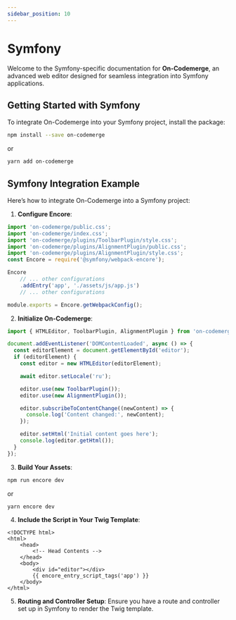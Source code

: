```yaml
---
sidebar_position: 10
---
```


# Symfony

Welcome to the Symfony-specific documentation for **On-Codemerge**, an advanced web editor designed for seamless integration into Symfony applications.

## Getting Started with Symfony

To integrate On-Codemerge into your Symfony project, install the package:

```bash
npm install --save on-codemerge
```

or

```bash
yarn add on-codemerge
```

## Symfony Integration Example

Here’s how to integrate On-Codemerge into a Symfony project:

1. **Configure Encore**:

```javascript title="webpack.config.js"
import 'on-codemerge/public.css';
import 'on-codemerge/index.css';
import 'on-codemerge/plugins/ToolbarPlugin/style.css';
import 'on-codemerge/plugins/AlignmentPlugin/public.css';
import 'on-codemerge/plugins/AlignmentPlugin/style.css';
const Encore = require('@symfony/webpack-encore');

Encore
    // ... other configurations
    .addEntry('app', './assets/js/app.js')
    // ... other configurations

module.exports = Encore.getWebpackConfig();
```

2. **Initialize On-Codemerge**:

```javascript title="assets/js/app.js"
import { HTMLEditor, ToolbarPlugin, AlignmentPlugin } from 'on-codemerge';

document.addEventListener('DOMContentLoaded', async () => {
  const editorElement = document.getElementById('editor');
  if (editorElement) {
    const editor = new HTMLEditor(editorElement);

    await editor.setLocale('ru');

    editor.use(new ToolbarPlugin());
    editor.use(new AlignmentPlugin());

    editor.subscribeToContentChange((newContent) => {
      console.log('Content changed:', newContent);
    });

    editor.setHtml('Initial content goes here');
    console.log(editor.getHtml());
  }
});
```

3. **Build Your Assets**:

```bash
npm run encore dev
```

or

```bash
yarn encore dev
```

4. **Include the Script in Your Twig Template**:

```twig title="templates/base.html.twig"
<!DOCTYPE html>
<html>
    <head>
        <!-- Head Contents -->
    </head>
    <body>
        <div id="editor"></div>
        {{ encore_entry_script_tags('app') }}
    </body>
</html>
```

5. **Routing and Controller Setup**: Ensure you have a route and controller set up in Symfony to render the Twig template.
